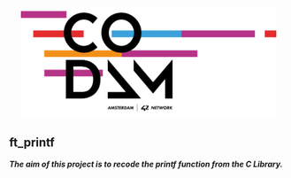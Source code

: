 <p align="center">
  <img src="https://github.com/qingqingqingli/readme_images/blob/master/codam_logo.png" height='200'>
</p>

## ft_printf
***The aim of this project is to recode the printf function from the C Library.***
